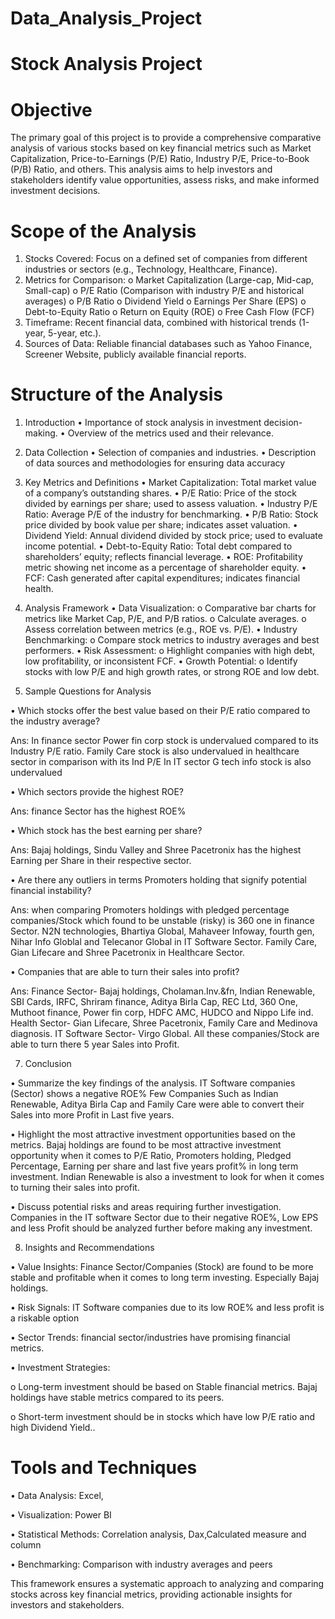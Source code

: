 # Data_Analysis_Project
# Stock Analysis Project
# Objective
The primary goal of this project is to provide a comprehensive comparative analysis of various stocks based on key financial metrics such as Market Capitalization, Price-to-Earnings (P/E) Ratio, Industry P/E, Price-to-Book (P/B) Ratio, and others. This analysis aims to help investors and stakeholders identify value opportunities, assess risks, and make informed investment decisions.

# Scope of the Analysis
1.	Stocks Covered: Focus on a defined set of companies from different industries or sectors (e.g., Technology, Healthcare, Finance).
2.	Metrics for Comparison:
o	Market Capitalization (Large-cap, Mid-cap, Small-cap)
o	P/E Ratio (Comparison with industry P/E and historical averages)
o	P/B Ratio
o	Dividend Yield
o	Earnings Per Share (EPS)
o	Debt-to-Equity Ratio
o	Return on Equity (ROE)
o	Free Cash Flow (FCF)
3.	Timeframe: Recent financial data, combined with historical trends (1-year, 5-year, etc.).
4.	Sources of Data: Reliable financial databases such as Yahoo Finance, Screener Website, publicly available financial reports.	

# Structure of the Analysis
1. Introduction
•	Importance of stock analysis in investment decision-making.
•	Overview of the metrics used and their relevance.

2. Data Collection
•	Selection of companies and industries.
•	Description of data sources and methodologies for ensuring data accuracy

3. Key Metrics and Definitions
•	Market Capitalization: Total market value of a company’s outstanding shares.
•	P/E Ratio: Price of the stock divided by earnings per share; used to assess valuation.
•	Industry P/E Ratio: Average P/E of the industry for benchmarking.
•	P/B Ratio: Stock price divided by book value per share; indicates asset valuation.
•	Dividend Yield: Annual dividend divided by stock price; used to evaluate income potential.
•	Debt-to-Equity Ratio: Total debt compared to shareholders’ equity; reflects financial leverage.
•	ROE: Profitability metric showing net income as a percentage of shareholder equity.
•	FCF: Cash generated after capital expenditures; indicates financial health.

4. Analysis Framework
•	Data Visualization:
o	Comparative bar charts for metrics like Market Cap, P/E, and P/B ratios.
o	Calculate averages.
o	Assess correlation between metrics (e.g., ROE vs. P/E).
•	Industry Benchmarking:
o	Compare stock metrics to industry averages and best performers.
•	Risk Assessment:
o	Highlight companies with high debt, low profitability, or inconsistent FCF.
•	Growth Potential:
o	Identify stocks with low P/E and high growth rates, or strong ROE and low debt.

5. Sample Questions for Analysis
   
•	Which stocks offer the best value based on their P/E ratio compared to the industry average?

Ans: In finance sector Power fin corp stock is undervalued compared to its Industry P/E ratio.
Family Care stock is also undervalued in healthcare sector in comparison with its Ind P/E
In IT sector G tech info stock is also undervalued

•	Which sectors provide the highest ROE?

Ans: finance Sector has the highest ROE%

•	Which stock has the best earning per share?

Ans: Bajaj holdings, Sindu Valley and Shree Pacetronix has the highest Earning per Share in their respective sector.

•	Are there any outliers in terms Promoters holding that signify potential financial instability?

Ans: when comparing Promoters holdings with pledged percentage companies/Stock which found to be unstable (risky) is 360 one in finance Sector. N2N technologies, Bhartiya Global, Mahaveer Infoway, fourth gen, Nihar Info Globlal and Telecanor Global in IT Software Sector. Family Care, Gian Lifecare and Shree Pacetronix in Healthcare Sector.

•	Companies that are able to turn their sales into profit?

Ans: Finance Sector- Bajaj holdings, Cholaman.Inv.&fn, Indian Renewable, SBI Cards, IRFC, Shriram finance, Aditya Birla Cap, REC Ltd, 360 One, Muthoot finance, Power fin corp, HDFC AMC, HUDCO and Nippo Life ind.
Health Sector- Gian Lifecare, Shree Pacetronix, Family Care and Medinova diagnosis.
IT Software Sector- Virgo Global.
All these companies/Stock are able to turn there 5 year Sales into Profit.

7. Conclusion

•	Summarize the key findings of the analysis.
IT Software companies (Sector) shows a negative ROE%
Few Companies Such as Indian Renewable, Aditya Birla Cap and Family Care were able to convert their Sales into more Profit in Last five years.

•	Highlight the most attractive investment opportunities based on the metrics.
Bajaj holdings are found to be most attractive investment opportunity when it comes to P/E Ratio, Promoters holding, Pledged Percentage, Earning per share and last five years profit% in long term investment.
Indian Renewable is also a investment to look for when it comes to turning their sales into profit. 

•	Discuss potential risks and areas requiring further investigation.
Companies in the IT software Sector due to their negative ROE%,  Low EPS and less Profit should be analyzed further before making any investment.

8. Insights and Recommendations

•	Value Insights: Finance Sector/Companies (Stock) are found to be more stable and profitable when it comes to long term investing. Especially Bajaj holdings.

•	Risk Signals: IT Software companies due to its low ROE% and less profit is a riskable option

•	Sector Trends: financial sector/industries have promising financial metrics.

•	Investment Strategies:

o	Long-term investment should be based on Stable financial metrics. Bajaj holdings have stable metrics compared to its peers.

o	Short-term investment should be in stocks which have low P/E ratio and high Dividend Yield..

# Tools and Techniques

•	Data Analysis: Excel, 

•	Visualization: Power BI

•	Statistical Methods: Correlation analysis, Dax,Calculated measure and column

•	Benchmarking: Comparison with industry averages and peers

This framework ensures a systematic approach to analyzing and comparing stocks across key financial metrics, providing actionable insights for investors and stakeholders.

